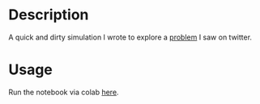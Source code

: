 # Description
A quick and dirty simulation I wrote to explore a [problem](https://twitter.com/littmath/status/1769408478139785497) I saw on twitter.

# Usage
Run the notebook via colab [here](https://colab.research.google.com/github/benz0id/bob_vs_lily/blob/master/bob_vs_lily.ipynb).
